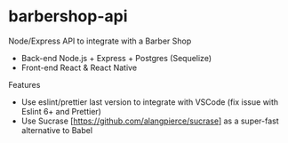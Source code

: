 # barbershop-api
Node/Express API to integrate with a Barber Shop 

* Back-end Node.js + Express + Postgres (Sequelize)
* Front-end React & React Native

Features
* Use eslint/prettier last version to integrate with VSCode (fix issue with Eslint 6+ and Prettier)
* Use Sucrase [https://github.com/alangpierce/sucrase] as a super-fast alternative to Babel
